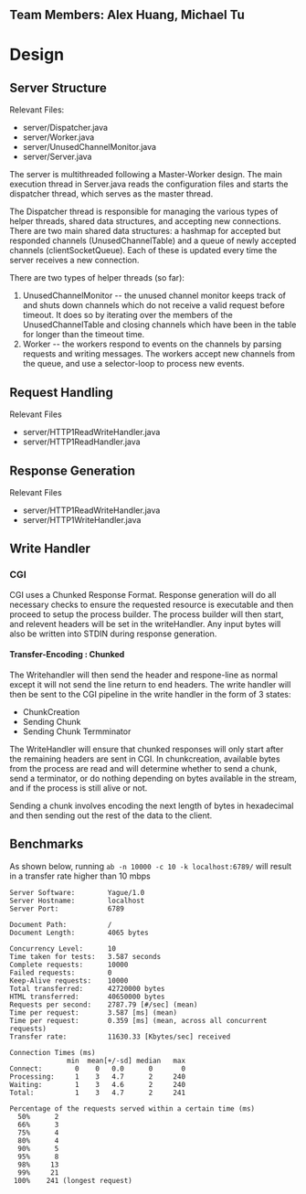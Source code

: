## Team Members: Alex Huang, Michael Tu

# Design

## Server Structure

Relevant Files:

- server/Dispatcher.java
- server/Worker.java
- server/UnusedChannelMonitor.java
- server/Server.java

The server is multithreaded following a Master-Worker design. The main execution thread in Server.java reads the configuration files and starts the dispatcher thread, which serves as the master thread.

The Dispatcher thread is responsible for managing the various types of helper threads, shared data structures, and accepting new connections. There are two main shared data structures: a hashmap for accepted but responded channels (UnusedChannelTable) and a queue of newly accepted channels (clientSocketQueue). Each of these is updated every time the server receives a new connection.

There are two types of helper threads (so far):

1. UnusedChannelMonitor -- the unused channel monitor keeps track of and shuts down channels which do not receive a valid request before timeout. It does so by iterating over the members of the UnusedChannelTable and closing channels which have been in the table for longer than the timeout time.
2. Worker -- the workers respond to events on the channels by parsing requests and writing messages. The workers accept new channels from the queue, and use a selector-loop to process new events.

## Request Handling

Relevant Files

- server/HTTP1ReadWriteHandler.java
- server/HTTP1ReadHandler.java

## Response Generation

Relevant Files

- server/HTTP1ReadWriteHandler.java
- server/HTTP1WriteHandler.java

## Write Handler

### CGI

CGI uses a Chunked Response Format. Response generation will do all necessary checks to ensure the requested resource is executable and then proceed to setup the process builder. The process builder will then start, and relevent headers will be set in the writeHandler. Any input bytes will also be written into STDIN during response generation.

#### Transfer-Encoding : Chunked

The Writehandler will then send the header and respone-line as normal except it will not send the line return to end headers. The write handler will then be sent to the CGI pipeline in the write handler in the form of 3 states:

- ChunkCreation
- Sending Chunk
- Sending Chunk Termminator

The WriteHandler will ensure that chunked responses will only start after the remaining headers are sent in CGI. In chunkcreation, available bytes from the process are read and will determine whether to send a chunk, send a terminator, or do nothing depending on bytes available in the stream, and if the process is still alive or not.

Sending a chunk involves encoding the next length of bytes in hexadecimal and then sending out the rest of the data to the client.

## Benchmarks

As shown below, running `ab -n 10000 -c 10 -k localhost:6789/` will result in a transfer rate higher than 10 mbps

```
Server Software:        Yague/1.0
Server Hostname:        localhost
Server Port:            6789

Document Path:          /
Document Length:        4065 bytes

Concurrency Level:      10
Time taken for tests:   3.587 seconds
Complete requests:      10000
Failed requests:        0
Keep-Alive requests:    10000
Total transferred:      42720000 bytes
HTML transferred:       40650000 bytes
Requests per second:    2787.79 [#/sec] (mean)
Time per request:       3.587 [ms] (mean)
Time per request:       0.359 [ms] (mean, across all concurrent requests)
Transfer rate:          11630.33 [Kbytes/sec] received

Connection Times (ms)
              min  mean[+/-sd] median   max
Connect:        0    0   0.0      0       0
Processing:     1    3   4.7      2     240
Waiting:        1    3   4.6      2     240
Total:          1    3   4.7      2     241

Percentage of the requests served within a certain time (ms)
  50%      2
  66%      3
  75%      4
  80%      4
  90%      5
  95%      8
  98%     13
  99%     21
 100%    241 (longest request)
```
